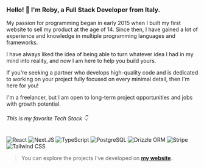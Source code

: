 ### Hello! 👋 I'm Roby, a Full Stack Developer from Italy.

My passion for programming began in early 2015 when I built my first website to sell my product at the age of 14. Since then, I have gained a lot of experience and knowledge in multiple programming languages and frameworks.

I have always liked the idea of being able to turn whatever idea I had in my mind into reality, and now I am here to help you build yours.

If you're seeking a partner who develops high-quality code and is dedicated to working on your project fully focused on every minimal detail, then I'm here for you!

I'm a freelancer, but I am open to long-term project opportunities and jobs with growth potential.

###### This is my favorite Tech Stack 👇

![React](https://img.shields.io/badge/React-000000?logo=react)
![Next.JS](https://img.shields.io/badge/Next.JS-000000?logo=nextdotjs)
![TypeScript](https://img.shields.io/badge/TypeScript-000000?logo=typescript)
![PostgreSQL](https://img.shields.io/badge/PostgreSQL-000000?logo=postgresql)
![Drizzle ORM](https://img.shields.io/badge/Drizzle%20ORM-000000)
![Stripe](https://img.shields.io/badge/Stripe-000000?logo=stripe)
![Tailwind CSS](https://img.shields.io/badge/Tailwind_CSS-000000?logo=tailwindcss)

> You can explore the projects I've developed on **[my website](https://robycodes.com/)**.
